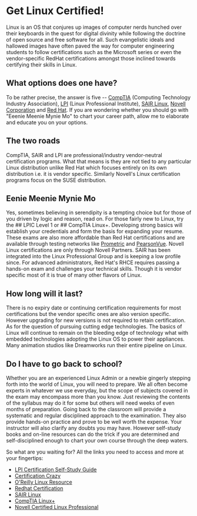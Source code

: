 # Get Linux Certified!

Linux is an OS that conjures up images of computer nerds hunched over their keyboards in the quest for digital divinity while following the doctrine of open source and free software for all. Such evangelistic ideals and hallowed images have often paved the way for computer engineering students to follow certifications such as the Microsoft series or even the vendor-specific RedHat certifications amongst those inclined towards certifying their skills in Linux.

## What options does one have?

To be rather precise, the answer is five -- <a href="http://www.comptia.org/">CompTIA</a> (Computing Technology Industry Association), <a href="http://www.lpi.org/">LPI</a> (Linux Professional Institute), <a href="http://www.linuxcertification.org/">SAIR Linux</a>, <a href="http://www.novell.com/training/certinfo/">Novell Corporation</a> and <a href="http://www.redhat.com/certification/">Red Hat</a>. If you are wondering whether you should go with "Eeenie Meenie Mynie Mo" to chart your career path, allow me to elaborate and educate you on your options.

## The two roads

CompTIA, SAIR and LPI are professional/industry vendor-neutral certification programs. What that means is they are not tied to any particular Linux distribution unlike Red Hat which focuses entirely on its own distribution i.e. it is vendor specific. Similarly Novell's Linux certification programs focus on the SUSE distribution.

## Eenie Meenie Mynie Mo

Yes, sometimes believing in serendipity is a tempting choice but for those of you driven by logic and reason, read on. For those fairly new to Linux, try the ## LPIC Level 1 or ## CompTIA Linux+. Developing strong basics will establish your credentials and form the basis for expanding your resume. These exams are also more affordable than Red Hat certifications and are available through testing networks like <a href="http://www.prometric.com/">Prometric</a> and <a href="http://www.pearsonvue.com/">PearsonVue</a>. Novell Linux certifications are only through Novell Partners. SAIR has been integrated into the Linux Professional Group and is keeping a low profile since. For advanced administrators, Red Hat's RHCE requires passing a hands-on exam and challenges your technical skills. Though it is vendor specific most of it is true of many other flavors of Linux.

## How long will it last?

There is no expiry date or continuing certification requirements for most certifications but the vendor specific ones are also version specific. However upgrading for new versions is not required to retain certification. As for the question of pursuing cutting edge technologies. The basics of Linux will continue to remain on the bleeding edge of technology what with embedded technologies adopting the Linux OS to power their appliances. Many animation studios like Dreamworks run their entire pipeline on Linux.

## Do I have to go back to school?

Whether you are an experienced Linux Admin or a newbie gingerly stepping forth into the world of Linux, you will need to prepare. We all often become experts in whatever we use everyday, but the scope of subjects covered in the exam may encompass more than you know. Just reviewing the contents of the syllabus may do it for some but others will need weeks of even months of preparation. Going back to the classroom will provide a systematic and regular disciplined approach to the examination. They also provide hands-on practice and prove to be well worth the expense. Your instructor will also clarify any doubts you may have. However self-study books and on-line resources can do the trick if you are determined and self-disciplined enough to chart your own course through the deep waters.

So what are you waiting for? All the links you need to access and more at your fingertips:

- <a href="http://www.certification-crazy.net/lpi_study.htm">LPI Certification Self-Study Guide</a>
- <a href="http://www.certification-crazy.net/linux_main.htm">Certification Crazy</a>
- <a href="http://oreilly.com/linux/">O'Reilly Linux Resource</a>
- <a href="http://www.redhat.com/certification/">Redhat Certification</a>
- <a href="http://www.linuxcertification.org/">SAIR Linux</a>
- <a href="http://www.comptia.org/certifications/listed/linux.aspx">CompTIA Linux+</a>
- <a href="http://www.novell.com/training/certinfo/clp/">Novell Certified Linux Professional</a>
